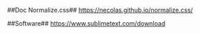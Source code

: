 ##Doc Normalize.css##
https://necolas.github.io/normalize.css/

##Software##
https://www.sublimetext.com/download
